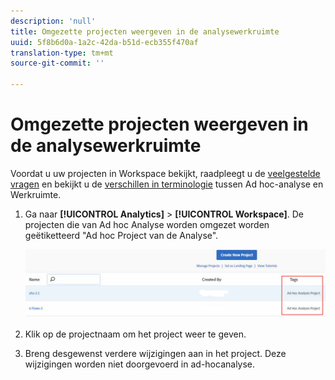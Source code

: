 ```yaml
---
description: 'null'
title: Omgezette projecten weergeven in de analysewerkruimte
uuid: 5f8b6d0a-1a2c-42da-b51d-ecb355f470af
translation-type: tm+mt
source-git-commit: ''

---
```



# Omgezette projecten weergeven in de analysewerkruimte

Voordat u uw projecten in Workspace bekijkt, raadpleegt u de [veelgestelde vragen](/help/analyze/ad-hoc-analysis/c-aha-project-converter/aha2aw-converter-faq.md#topic_8231595303AD403E9322645A63632D57) en bekijkt u de [verschillen in terminologie](/help/analyze/ad-hoc-analysis/c-aha-project-converter/aha2aw-converter-faq.md#topic_8231595303AD403E9322645A63632D57) tussen Ad hoc-analyse en Werkruimte.

1. Ga naar **[!UICONTROL Analytics]** > **[!UICONTROL Workspace]**. De projecten die van Ad hoc Analyse worden omgezet worden geëtiketteerd &quot;Ad hoc Project van de Analyse&quot;.

   ![](assets/view_aha_in_aw.png)

1. Klik op de projectnaam om het project weer te geven.
1. Breng desgewenst verdere wijzigingen aan in het project. Deze wijzigingen worden niet doorgevoerd in ad-hocanalyse.


